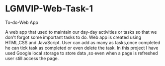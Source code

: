 # LGMVIP-Web-Task-1
To-do-Web App

A web app that used to maintain our day-day activities or tasks so that we don't forgot some important tasks to do. Web app is created using HTML,CSS and JavaScript. User can add as many as tasks,once completed he can tick task as completed or even delete the task. In this project I have used Google local storage to store data ,so even when a page is refreshed user still access the page.
